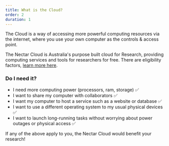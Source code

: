 ```yaml
---
title: What is the Cloud?
order: 2
duration: 1
---
```


The Cloud is a way of accessing more powerful computing resources via the internet, where you use your own computer as the controls & access point.

The Nectar Cloud is Australia's purpose built cloud for Research, providing computing services and tools for researchers for free. There are eligibility factors, [learn more here](https://support.ehelp.edu.au/support/solutions/articles/6000191233-research-cloud-national-allocation-scheme-rc-nas-policy-).

### Do I need it?
- I need more computing power (processors, ram, storage)  ✅
- I want to share my computer with collaborators  ✅
- I want my computer to host a service such as a website or database ✅
- I want to use a different operating system to my usual physical devices ✅
- I want to launch long-running tasks without worrying about power outages or physical access ✅

If any of the above apply to you, the Nectar Cloud would benefit your research!